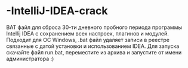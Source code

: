 # -IntelliJ-IDEA-crack


BAT файл для сброса 30-ти дневного пробного периода программы Intellij IDEA с сохранением всех настроек, плагинов и модулей.
Подходит для ОС Windows, .bat файл удаляет записи в реестре связанные с датой установки и использованием IDEA.
Для запуска скачайте файл run.bat, переместите из архива и запустите от имени администратора :)
